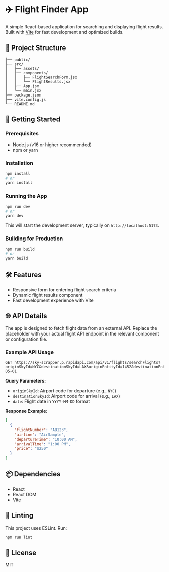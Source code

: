 
# ✈️ Flight Finder App

A simple React-based application for searching and displaying flight results. Built with [Vite](https://vitejs.dev/) for fast development and optimized builds.

## 📁 Project Structure

```
├── public/
├── src/
│   ├── assets/
│   ├── components/
│   │   ├── FlightSearchForm.jsx
│   │   └── FlightResults.jsx
│   ├── App.jsx
│   └── main.jsx
├── package.json
├── vite.config.js
└── README.md
```

## 🚀 Getting Started

### Prerequisites

- Node.js (v16 or higher recommended)
- npm or yarn

### Installation

```bash
npm install
# or
yarn install
```

### Running the App

```bash
npm run dev
# or
yarn dev
```

This will start the development server, typically on `http://localhost:5173`.

### Building for Production

```bash
npm run build
# or
yarn build
```

## 🛠 Features

- Responsive form for entering flight search criteria
- Dynamic flight results component
- Fast development experience with Vite

## 🌐 API Details

The app is designed to fetch flight data from an external API. Replace the placeholder with your actual flight API endpoint in the relevant component or configuration file.

### Example API Usage

```
GET https://sky-scrapper.p.rapidapi.com/api/v1/flights/searchFlights?originSkyId=NYC&destinationSkyId=LAX&originEntityId=1452&destinationEntityId=1452&date=2025-05-01
```

**Query Parameters:**

- `originSkyId`: Airport code for departure (e.g., `NYC`)
- `destinationSkyId`: Airport code for arrival (e.g., `LAX`)
- `date`: Flight date in `YYYY-MM-DD` format

**Response Example:**

```json
[
  {
    "flightNumber": "AB123",
    "airline": "AirSample",
    "departureTime": "10:00 AM",
    "arrivalTime": "1:00 PM",
    "price": "$250"
  }
]
```

## 📦 Dependencies

- React
- React DOM
- Vite

## 🧪 Linting

This project uses ESLint. Run:

```bash
npm run lint
```

## 📄 License

MIT
